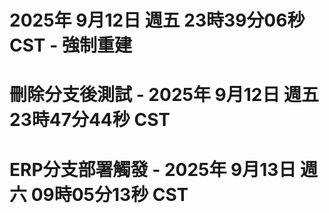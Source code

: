 # 2025年 9月12日 週五 23時39分06秒 CST - 強制重建
# 刪除分支後測試 - 2025年 9月12日 週五 23時47分44秒 CST
# ERP分支部署觸發 - 2025年 9月13日 週六 09時05分13秒 CST
